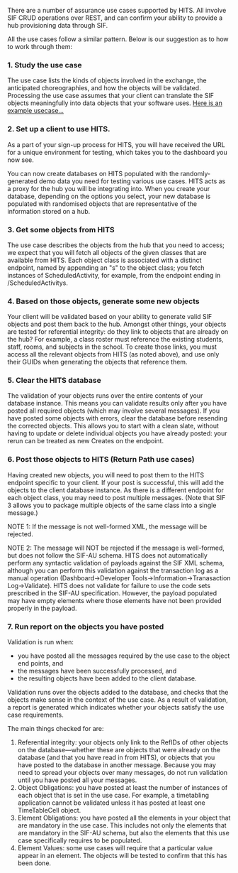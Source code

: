 There are a number of assurance use cases supported by HITS. All involve SIF CRUD operations over REST, and can confirm your ability to provide a hub provisioning data through SIF.

All the use cases follow a similar pattern. Below is our suggestion as to how to work through them:

### 1. Study the use case

The use case lists the kinds of objects involved in the exchange, the anticipated choreographies, and how the objects will be validated. Processing the use case assumes that your client can translate the SIF objects meaningfully into data objects that your software uses. [Here is an example usecase...](http://hits.nsip.edu.au/usecases/basic_daily_attendance/hits-dashboard.html)

### 2. Set up a client to use HITS.

As a part of your sign-up process for HITS, you will have received the URL for a unique environment for testing, which takes you to the dashboard you now see.

You can now create databases on HITS populated with the randomly-generated demo data you need for testing various use cases. HITS acts as a proxy for the hub you will be integrating into. When you create your database, depending on the options you select, your new database is populated with randomised objects that are representative of the information stored on a hub. 

### 3. Get some objects from HITS

The use case describes the objects from the hub that you need to access; we expect that you will fetch all objects of the given classes that are available from HITS. Each object class is associated with a distinct endpoint, named by appending an "s" to the object class; you fetch instances of ScheduledActivity, for example, from the endpoint ending in /ScheduledActivitys.

### 4. Based on those objects, generate some new objects

Your client will be validated based on your ability to generate valid SIF objects and post them back to the hub. 
Amongst other things, your objects are tested for referential integrity: do they link to objects that are already on the hub? For example, a class roster must reference the existing students, staff, rooms, and subjects in the school. To create those links, you must access all the relevant objects from HITS (as noted above), and use only their GUIDs when generating the objects that reference them.

### 5. Clear the HITS database

The validation of your objects runs over the entire contents of your database instance. This means you can validate results only after you have posted all required objects (which may involve several messages). If you have posted some objects with errors, clear the database before resending the corrected objects. This allows you to start with a clean slate, without having to update or delete individual objects you have already posted: your rerun can be treated as new Creates on the endpoint.

### 6. Post those objects to HITS (Return Path use cases)

Having created new objects, you will need to post them to the HITS endpoint specific to your client. If your post is successful, this will add the objects to the client database instance. As there is a different endpoint for each object class, you may need to post multiple messages. (Note that SIF 3 allows you to package multiple objects of the same class into a single message.)
	
NOTE 1:
If the message is not well-formed XML, the message will be rejected.

NOTE 2:
The message will NOT be rejected if the message is well-formed, but does not follow the SIF-AU schema. HITS does not automatically perform any syntactic validation of payloads against the SIF XML schema, although you can perform this validation against the transaction log as a manual operation (Dashboard->Developer Tools->Information->Tranasaction Log->Validate). HITS does not validate for failure to use the code sets prescribed in the SIF-AU specification. However, the payload populated may have empty elements where those elements have not been provided properly in the payload.
					
					
### 7. Run report on the objects you have posted

Validation is run when:

* you have posted all the messages required by the use case to the object end points, and
* the messages have been successfully processed, and
* the resulting objects have been added to the client database.

Validation runs over the objects added to the database, and checks that the objects make sense in the context of the use case. As a result of validation, a report is generated which indicates whether your objects satisfy the use case requirements.

The main things checked for are:

1. Referential integrity: your objects only link to the RefIDs of other objects on the database—whether these are objects that were already on the database (and that you have read in from HITS), or objects that you have posted to the database in another message. Because you may need to spread your objects over many messages, do not run validation until you have posted all your messages.
2. Object Obligations: you have posted at least the number of instances of each object that is set in the use case. For example, a timetabling application cannot be validated unless it has posted at least one TimeTableCell object.
3. Element Obligations: you have posted all the elements in your object that are mandatory in the use case. This includes not only the elements that are mandatory in the SIF-AU schema, but also the elements that this use case specifically requires to be populated.
4. Element Values: some use cases will require that a particular value appear in an element. The objects will be tested to confirm that this has been done.
